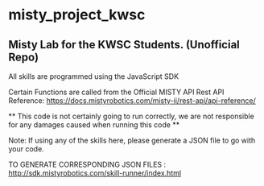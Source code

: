 # misty_project_kwsc
## Misty Lab for the KWSC Students. (Unofficial Repo)

All skills are programmed using the JavaScript SDK

Certain Functions are called from the Official MISTY API
Rest API Reference: https://docs.mistyrobotics.com/misty-ii/rest-api/api-reference/

** This code is not certainly going to run correctly, we are not responsible for any damages caused when running this code **

Note: If using any of the skills here, please generate a JSON file to go with your code.

TO GENERATE CORRESPONDING JSON FILES :  
http://sdk.mistyrobotics.com/skill-runner/index.html

